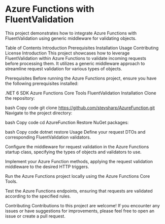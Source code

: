 # Azure Functions with FluentValidation
This project demonstrates how to integrate Azure Functions with FluentValidation using generic middleware for validating objects.

Table of Contents
Introduction
Prerequisites
Installation
Usage
Contributing
License
Introduction
This project showcases how to leverage FluentValidation within Azure Functions to validate incoming requests before processing them. It utilizes a generic middleware approach to streamline request validation for various types of objects.

Prerequisites
Before running the Azure Functions project, ensure you have the following prerequisites installed:

.NET 6 SDK
Azure Functions Core Tools
FluentValidation
Installation
Clone the repository:

bash
Copy code
git clone https://github.com/stevsharp/AzureFunction.git
Navigate to the project directory:

bash
Copy code
cd AzureFunction
Restore NuGet packages:

bash
Copy code
dotnet restore
Usage
Define your request DTOs and corresponding FluentValidation validators.

Configure the middleware for request validation in the Azure Functions startup class, specifying the types of objects and validators to use.

Implement your Azure Function methods, applying the request validation middleware to the desired HTTP triggers.

Run the Azure Functions project locally using the Azure Functions Core Tools.

Test the Azure Functions endpoints, ensuring that requests are validated according to the specified rules.

Contributing
Contributions to this project are welcome! If you encounter any issues or have suggestions for improvements, please feel free to open an issue or create a pull request.
